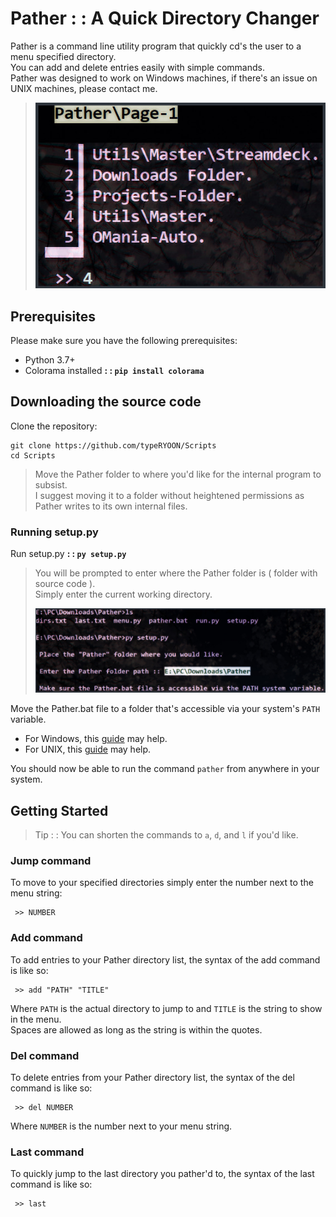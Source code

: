 # Pather : : A Quick Directory Changer
Pather is a command line utility program that quickly cd's the user to a menu specified directory.  
You can add and delete entries easily with simple commands.  
Pather was designed to work on Windows machines, if there's an issue on UNIX machines, please contact me.
> ![](/public/Pather/images/PATHER-02.jpg)



## Prerequisites
Please make sure you have the following prerequisites:
* Python 3.7+  
* Colorama installed **: : `pip install colorama`**

## Downloading the source code
Clone the repository:
```
git clone https://github.com/typeRYOON/Scripts
cd Scripts
```
> Move the Pather folder to where you'd like for the internal program to subsist.  
> I suggest moving it to a folder without heightened permissions as Pather writes to its own internal files.

### Running setup.py
Run setup.py **: : `py setup.py`**   
> You will be prompted to enter where the Pather folder is ( folder with source code ).  
> Simply enter the current working directory.
> 
> ![](/public/Pather/images/PATHER-01.jpg)

Move the Pather.bat file to a folder that's accessible via your system's `PATH` variable.
* For Windows, this [guide](https://stackoverflow.com/a/44272417) may help.
* For UNIX, this [guide](https://www.cs.purdue.edu/homes/bb/cs348/www-S08/unix_path.html) may help.

You should now be able to run the command `pather` from anywhere in your system.

## Getting Started
> Tip : : You can shorten the commands to `a`, `d`, and `l` if you'd like.
### Jump command
To move to your specified directories simply enter the number next to the menu string:
```
 >> NUMBER
```
### Add command
To add entries to your Pather directory list, the syntax of the add command is like so:
```
 >> add "PATH" "TITLE"
```
Where `PATH` is the actual directory to jump to and `TITLE` is the string to show in the menu.  
Spaces are allowed as long as the string is within the quotes.  

### Del command
To delete entries from your Pather directory list, the syntax of the del command is like so:
```
 >> del NUMBER
```
Where `NUMBER` is the number next to your menu string.

### Last command
To quickly jump to the last directory you pather'd to, the syntax of the last command is like so:
```
 >> last
```
